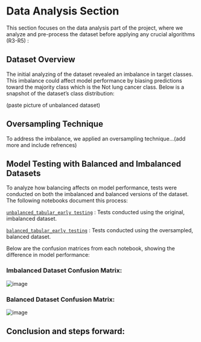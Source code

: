 # Data Analysis Section
This section focuses on the data analysis part of the project, where we analyze and pre-process the dataset before applying any crucial algorithms (R3-R5) :

## Dataset Overview
The initial analyzing of the dataset revealed an imbalance in target classes. This imbalance could affect model performance by biasing predictions toward the majority class which is the Not lung cancer class. Below is a snapshot of the dataset’s class distribution:

(paste picture of unbalanced dataset)

## Oversampling Technique

To address the imbalance, we applied an oversampling technique...(add more and include refrences)


## Model Testing with Balanced and Imbalanced Datasets

To analyze how balancing affects on model performance, tests were conducted on both the imbalanced and balanced versions of the dataset. The following notebooks document this process:

[`unbalanced_tabular_early testing`](/data-analysis/unbalanced_tabular_early_testing.ipynb/) : Tests conducted using the original, imbalanced dataset.

[`balanced_tabular_early testing`](/data-analysis/balanced_tabular_early_testing.ipynb/) : Tests conducted using the oversampled, balanced dataset.


Below are the confusion matrices from each notebook, showing the difference in model performance:






### Imbalanced Dataset Confusion Matrix:

![image](https://github.com/user-attachments/assets/c2b111d3-d414-4ff1-adb2-c0297d5a04fa)



### Balanced Dataset Confusion Matrix:

![image](https://github.com/user-attachments/assets/2e0c2700-9831-452f-90ec-cc7a79dedaf8)



## Conclusion and steps forward:

